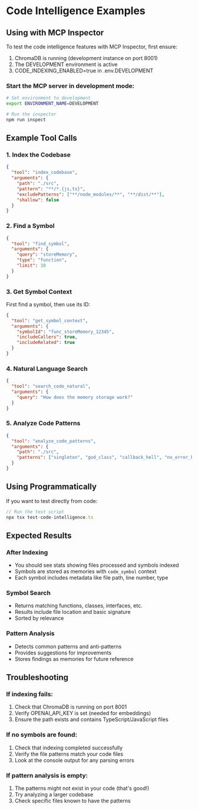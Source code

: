 # Code Intelligence Examples

## Using with MCP Inspector

To test the code intelligence features with MCP Inspector, first ensure:

1. ChromaDB is running (development instance on port 8001)
2. The DEVELOPMENT environment is active
3. CODE_INDEXING_ENABLED=true in .env.DEVELOPMENT

### Start the MCP server in development mode:

```bash
# Set environment to development
export ENVIRONMENT_NAME=DEVELOPMENT

# Run the inspector
npm run inspect
```

## Example Tool Calls

### 1. Index the Codebase

```json
{
  "tool": "index_codebase",
  "arguments": {
    "path": "./src",
    "pattern": "**/*.{js,ts}",
    "excludePatterns": ["**/node_modules/**", "**/dist/**"],
    "shallow": false
  }
}
```

### 2. Find a Symbol

```json
{
  "tool": "find_symbol",
  "arguments": {
    "query": "storeMemory",
    "type": "function",
    "limit": 10
  }
}
```

### 3. Get Symbol Context

First find a symbol, then use its ID:

```json
{
  "tool": "get_symbol_context",
  "arguments": {
    "symbolId": "func_storeMemory_12345",
    "includeCallers": true,
    "includeRelated": true
  }
}
```

### 4. Natural Language Search

```json
{
  "tool": "search_code_natural",
  "arguments": {
    "query": "How does the memory storage work?"
  }
}
```

### 5. Analyze Code Patterns

```json
{
  "tool": "analyze_code_patterns",
  "arguments": {
    "path": "./src",
    "patterns": ["singleton", "god_class", "callback_hell", "no_error_handling", "console_logs"]
  }
}
```

## Using Programmatically

If you want to test directly from code:

```typescript
// Run the test script
npx tsx test-code-intelligence.ts
```

## Expected Results

### After Indexing
- You should see stats showing files processed and symbols indexed
- Symbols are stored as memories with `code_symbol` context
- Each symbol includes metadata like file path, line number, type

### Symbol Search
- Returns matching functions, classes, interfaces, etc.
- Results include file location and basic signature
- Sorted by relevance

### Pattern Analysis
- Detects common patterns and anti-patterns
- Provides suggestions for improvements
- Stores findings as memories for future reference

## Troubleshooting

### If indexing fails:
1. Check that ChromaDB is running on port 8001
2. Verify OPENAI_API_KEY is set (needed for embeddings)
3. Ensure the path exists and contains TypeScript/JavaScript files

### If no symbols are found:
1. Check that indexing completed successfully
2. Verify the file patterns match your code files
3. Look at the console output for any parsing errors

### If pattern analysis is empty:
1. The patterns might not exist in your code (that's good!)
2. Try analyzing a larger codebase
3. Check specific files known to have the patterns
